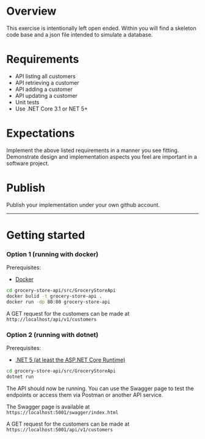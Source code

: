 # Overview
This exercise is intentionally left open ended.  Within you will find a skeleton code base and a json file intended to simulate a database.

# Requirements
 - API listing all customers
 - API retrieving a customer
 - API adding a customer
 - API updating a customer
 - Unit tests
 - Use .NET Core 3.1 or NET 5+

# Expectations
Implement the above listed requirements in a manner you see fitting.  Demonstrate design and implementation aspects you feel are important in a software project.

# Publish
Publish your implementation under your own github account.

---

# Getting started
### Option 1 (running with docker)
Prerequisites:
- [Docker](https://docs.docker.com/get-docker/)

```bash
cd grocery-store-api/src/GroceryStoreApi
docker bulid -t grocery-store-api .
docker run -dp 80:80 grocery-store-api
```

A GET request for the customers can be made at `http://localhost/api/v1/customers`


### Option 2 (running with dotnet)
Prerequisites:
- [.NET 5 (at least the ASP.NET Core Runtime)](https://dotnet.microsoft.com/download/dotnet/5.0)

```bash
cd grocery-store-api/src/GroceryStoreApi
dotnet run
```

The API should now be running. You can use the Swagger page to test the endpoints or access them via Postman or another API service.

The Swagger page is available at `https://localhost:5001/swagger/index.html`

A GET request for the customers can be made at `https://localhost:5001/api/v1/customers`
